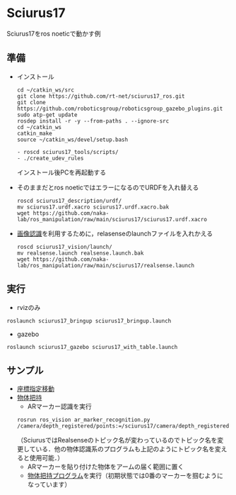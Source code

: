 # Sciurus17

Sciurus17をros noeticで動かす例

## 準備
- インストール
  ```
  cd ~/catkin_ws/src
  git clone https://github.com/rt-net/sciurus17_ros.git
  git clone https://github.com/roboticsgroup/roboticsgroup_gazebo_plugins.git
  sudo atp-get update
  rosdep install -r -y --from-paths . --ignore-src
  cd ~/catkin_ws
  catkin_make
  source ~/catkin_ws/devel/setup.bash

  - roscd sciurus17_tools/scripts/
  - ./create_udev_rules
  ```
  インストール後PCを再起動する

- そのままだとros noeticではエラーになるのでURDFを入れ替える
  ```
  roscd sciurus17_description/urdf/
  mv sciurus17.urdf.xacro sciurus17.urdf.xacro.bak
  wget https://github.com/naka-lab/ros_manipulation/raw/main/sciurus17/sciurus17.urdf.xacro
  ```

- [画像認識](https://github.com/naka-lab/ros_vision)を利用するために，relasenseのlaunchファイルを入れかえる
  ```
  roscd sciurus17_vision/launch/
  mv realsense.launch realsense.launch.bak
  wget https://github.com/naka-lab/ros_manipulation/raw/main/sciurus17/realsense.launch
  ```

## 実行
- rvizのみ
```
roslaunch sciurus17_bringup sciurus17_bringup.launch
```

- gazebo
```
roslaunch sciurus17_gazebo sciurus17_with_table.launch
```

## サンプル
- [座標指定移動](scripts/sciurus_move_to_point_left.py)
- [物体把持](scripts/sciurus_grasp_object.py)
  - ARマーカー認識を実行
  ```
  rosrun ros_vision ar_marker_recognition.py /camera/depth_registered/points:=/sciurus17/camera/depth_registered/points
  ```
  （SciurusではRealsenseのトピック名が変わっているのでトピック名を変更している．他の物体認識系のプログラムも上記のようにトピック名を変えると使用可能．）
  - ARマーカーを貼り付けた物体をアームの届く範囲に置く
  - [物体把持プログラム](scripts/sciurus_grasp_object.py)を実行（初期状態では0番のマーカーを掴むようになっています）
